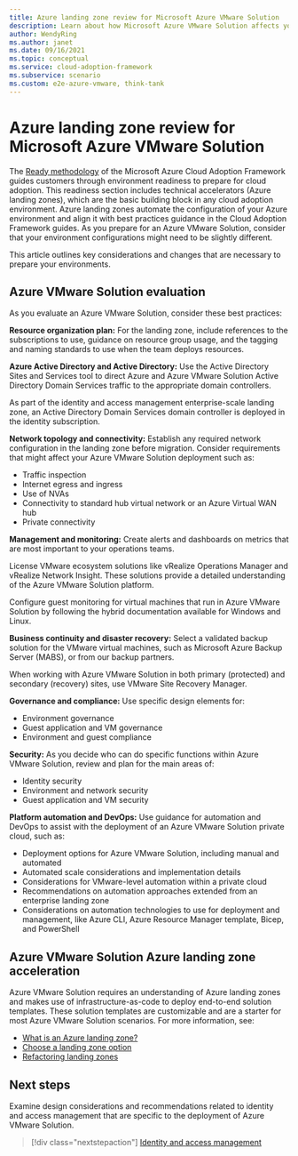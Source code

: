 ```yaml
---
title: Azure landing zone review for Microsoft Azure VMware Solution
description: Learn about how Microsoft Azure VMware Solution affects your Azure landing zone design.
author: WendyRing
ms.author: janet
ms.date: 09/16/2021
ms.topic: conceptual
ms.service: cloud-adoption-framework
ms.subservice: scenario
ms.custom: e2e-azure-vmware, think-tank
---
```


# Azure landing zone review for Microsoft Azure VMware Solution

The [Ready methodology](../../ready/index.md) of the Microsoft Azure Cloud Adoption Framework guides customers through environment readiness to prepare for cloud adoption. This readiness section includes technical accelerators (Azure landing zones), which are the basic building block in any cloud adoption environment. Azure landing zones automate the configuration of your Azure environment and align it with best practices guidance in the Cloud Adoption Framework guides. As you prepare for an Azure VMware Solution, consider that your environment configurations might need to be slightly different.

This article outlines key considerations and changes that are necessary to prepare your environments.

## Azure VMware Solution evaluation

As you evaluate an Azure VMware Solution, consider these best practices:

**Resource organization plan:** For the landing zone, include references to the subscriptions to use, guidance on resource group usage, and the tagging and naming standards to use when the team deploys resources.

**Azure Active Directory and Active Directory:** Use the Active Directory Sites and Services tool to direct Azure and Azure VMware Solution Active Directory Domain Services traffic to the appropriate domain controllers.

As part of the identity and access management enterprise-scale landing zone, an Active Directory Domain Services domain controller is deployed in the identity subscription.

**Network topology and connectivity:** Establish any required network configuration in the landing zone before migration. Consider requirements that might affect your Azure VMware Solution deployment such as:

- Traffic inspection
- Internet egress and ingress
- Use of NVAs
- Connectivity to standard hub virtual network or an Azure Virtual WAN hub
- Private connectivity

**Management and monitoring​:** Create alerts and dashboards on metrics that are most important to your operations teams.

License VMware ecosystem solutions like vRealize Operations Manager and vRealize Network Insight. These solutions provide a detailed understanding of the Azure VMware Solution platform.

Configure guest monitoring for virtual machines that run in Azure VMware Solution by following the hybrid documentation available for Windows and Linux.

**Business continuity and disaster recovery:** Select a validated backup solution for the VMware virtual machines, such as Microsoft Azure Backup Server (MABS), or from our backup partners.

When working with Azure VMware Solution in both primary (protected) and secondary (recovery) sites, use VMware Site Recovery Manager.

**Governance and compliance:** Use specific design elements for:

- Environment governance
- Guest application and VM governance
- Environment and guest compliance

**Security:** As you decide who can do specific functions within Azure VMware Solution, review and plan for the main areas of:

- Identity security
- Environment and network security
- Guest application and VM security

**Platform automation and DevOps​:** Use guidance for automation and DevOps to assist with the deployment of an Azure VMware Solution private cloud, such as:

- Deployment options for Azure VMware Solution, including manual and automated
- Automated scale considerations and implementation details
- Considerations for VMware-level automation within a private cloud
- Recommendations on automation approaches extended from an enterprise landing zone
- Considerations on automation technologies to use for deployment and management, like Azure CLI, Azure Resource Manager template, Bicep, and PowerShell

## Azure VMware Solution Azure landing zone acceleration

Azure VMware Solution requires an understanding of Azure landing zones and makes use of infrastructure-as-code to deploy end-to-end solution templates. These solution templates are customizable and are a starter for most Azure VMware Solution scenarios. For more information, see:

- [What is an Azure landing zone?](../../ready/landing-zone/index.md)
- [Choose a landing zone option](../../ready/landing-zone/choose-landing-zone-option.md)
- [Refactoring landing zones](../../ready/landing-zone/refactor.md)

## Next steps

Examine design considerations and recommendations related to identity and access management that are specific to the deployment of Azure VMware Solution.

> [!div class="nextstepaction"]
> [Identity and access management](./eslz-identity-and-access-management.md)
